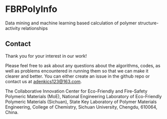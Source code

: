 # FBRPolyInfo
Data mining and machine learning based calculation of polymer structure-activity relationships
## Contact
Thank you for your interest in our work!

Please feel free to ask about any questions about the algorithms, codes, as well as problems encountered in running them so that we can make it clearer and better. You can either create an issue in the github repo or contact us at adenkics123@163.com.

The Collaborative Innovation Center for Eco-Friendly and Fire-Safety Polymeric Materials (MoE), National Engineering Laboratory of Eco-Friendly Polymeric Materials (Sichuan), State Key Laboratory of Polymer Materials Engineering, College of Chemistry, Sichuan University, Chengdu, 610064, China.
